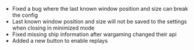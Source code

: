 ﻿* Fixed a bug where the last known window position and size can break the config
* Last known window position and size will not be saved to the settings when closing in minimized mode
* Fixed missing ship information after wargaming changed their api
* Added a new button to enable replays